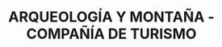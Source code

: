 ---
title: "ARQUEOLOGÍA Y MONTAÑA - COMPAÑÍA DE TURISMO"
url: /trujillo/arqueologia-y-montana-compania-de-turismo/
shop: Reisebüro
---